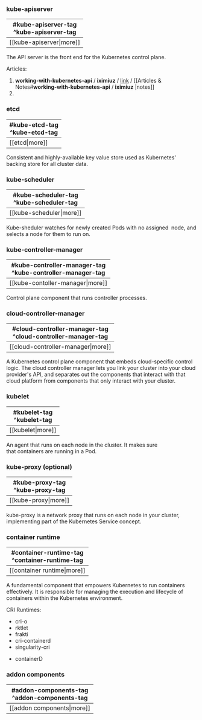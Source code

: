 
### kube-apiserver
| #kube-apiserver-tag<br>^kube-apiserver-tag |
| ------------------------------------------ |
| [[kube-apiserver\|more]]                   |

The API server is the front end for the Kubernetes control plane.

Articles:
1. **working-with-kubernetes-api** / **iximiuz** / [link](https://iximiuz.com/en/series/working-with-kubernetes-api/) / [[Articles & Notes#**working-with-kubernetes-api** / **iximiuz** |notes]]
2. 

### etcd
| #kube-etcd-tag<br>^kube-etcd-tag |
| -------------------------------- |
| [[etcd\|more]]                   |

Consistent and highly-available key value store used as Kubernetes' backing store for all cluster data.


### kube-scheduler
| #kube-scheduler-tag<br>^kube-scheduler-tag |
| ------------------------------------------ |
| [[kube-scheduler\|more]]                   |

Kube-sheduler watches for newly created Pods with no assigned 
node, and selects a node for them to run on.


### kube-controller-manager

| #kube-controller-manager-tag<br>^kube-controller-manager-tag |
| ------------------------------------------------------------ |
| [[kube-contoller-manager\|more]]                             |

Control plane component that runs controller processes.


### cloud-controller-manager
| #cloud-controller-manager-tag<br>^cloud-controller-manager-tag |
| -------------------------------------------------------------- |
| [[cloud-controller-manager\|more]]                             |

A Kubernetes control plane component that embeds cloud-specific control logic. The cloud controller manager lets you link your cluster into your cloud provider's API, and separates out the components that interact with that cloud platform from components that only interact with your cluster.


### kubelet
| #kubelet-tag<br>^kubelet-tag |
| ---------------------------- |
| [[kubelet\|more]]            |

An agent that runs on each node in the cluster. It makes sure that containers are running in a Pod.


### kube-proxy (optional)
| #kube-proxy-tag<br>^kube-proxy-tag |
| ---------------------------------- |
| [[kube-proxy\|more]]               |
kube-proxy is a network proxy that runs on each node in your cluster, implementing part of the Kubernetes Service concept.


### container runtime
| #container-runtime-tag<br>^container-runtime-tag |
| ------------------------------------------------ |
| [[container runtime\|more]]                      |

A fundamental component that empowers Kubernetes to run containers effectively. It is responsible for managing the execution and lifecycle of containers within the Kubernetes environment.

CRI Runtimes:
- cri-o
- rktlet
- frakti
- cri-containerd
- singularity-cri
* containerD

### addon components

| #addon-components-tag<br>^addon-components-tag |
| ---------------------------------------------- |
| [[addon components\|more]]                     |

